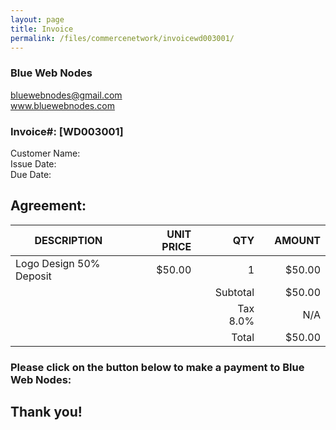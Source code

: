 ```yaml
---
layout: page
title: Invoice
permalink: /files/commercenetwork/invoicewd003001/
---
```


### Blue Web Nodes
bluewebnodes@gmail.com<br />
www.bluewebnodes.com

### Invoice#: [WD003001]
Customer Name: <br />
Issue Date: <br />
Due Date: 

## Agreement: 

| DESCRIPTION |   | UNIT PRICE |   | QTY |   | AMOUNT |
| --- | --- | ---: | --- | ---: | --- | ---: |
| Logo Design 50% Deposit |   | $50.00 |   | 1 |   | $50.00 |
|   |   |   |   | Subtotal |   | $50.00 |
|   |   |   |   | Tax 8.0% |   | N/A |
|   |   |   |   | Total |   | $50.00 |

### Please click on the button below to make a payment to Blue Web Nodes:



## Thank you!
